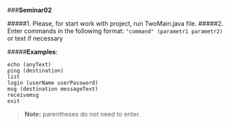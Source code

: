 ###**Seminar02**

#####1. Please, for start work with project, run TwoMain.java file.
#####2. Enter commands in the following format:
`"command" (parametr1 parametr2)` or text if necessary

#####**Examples**:

```
echo (anyText)
ping (destination)
list
login (userName userPassword)
msg (destination messageText)
receivemsg
exit
```
> **Note:** parentheses do not need to enter.